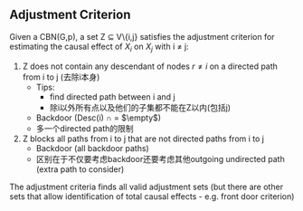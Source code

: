 

## Adjustment Criterion
Given a CBN(G,p), a set Z $\subseteq$ V\\{i,j} satisfies the adjustment criterion for estimating the causal effect of $X_i$ on $X_j$ with i $\neq$ j:

1. Z does not contain any descendant of nodes $r \neq i$ on a directed path from i to j (去除i本身)
    - Tips: 
      - find directed path between i and j
      - 除i以外所有点以及他们的子集都不能在Z以内(包括j)
    - Backdoor (Desc(i) $\cap$ = $\empty$)
    - 多一个directed path的限制
2. Z blocks all paths from i to j that are not directed paths from i to j
    - Backdoor (all backdoor paths) 
    - 区别在于不仅要考虑backdoor还要考虑其他outgoing undirected path (extra path to consider)


The adjustment criteria finds all valid adjustment sets (but there are other sets that allow identification of total causal effects - e.g. front door criterion)
